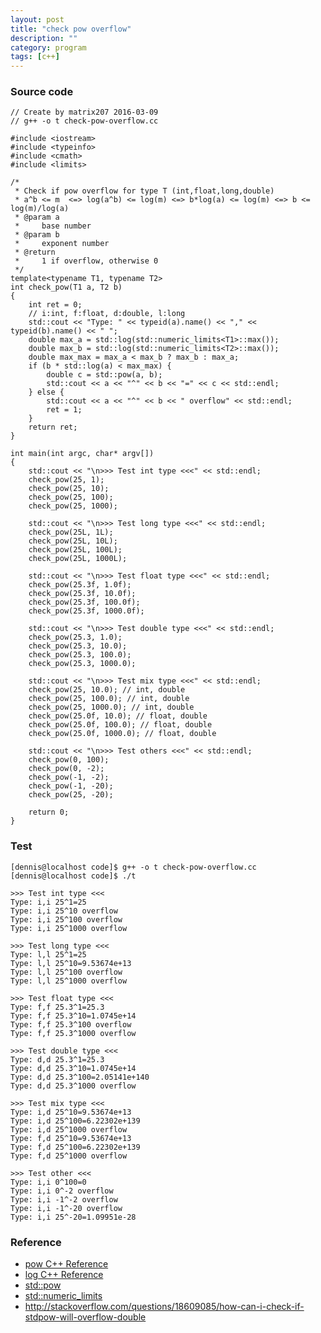 ```yaml
---
layout: post
title: "check pow overflow"
description: ""
category: program
tags: [c++]
---
```


### Source code

    // Create by matrix207 2016-03-09
    // g++ -o t check-pow-overflow.cc

    #include <iostream>
    #include <typeinfo>
    #include <cmath>
    #include <limits>

    /*
     * Check if pow overflow for type T (int,float,long,double)
     * a^b <= m  <=> log(a^b) <= log(m) <=> b*log(a) <= log(m) <=> b <= log(m)/log(a)
     * @param a
     *     base number
     * @param b
     *     exponent number
     * @return
     *     1 if overflow, otherwise 0
     */
    template<typename T1, typename T2>
    int check_pow(T1 a, T2 b)
    {
        int ret = 0;
        // i:int, f:float, d:double, l:long
        std::cout << "Type: " << typeid(a).name() << "," << typeid(b).name() << " ";
        double max_a = std::log(std::numeric_limits<T1>::max());
        double max_b = std::log(std::numeric_limits<T2>::max());
        double max_max = max_a < max_b ? max_b : max_a;
        if (b * std::log(a) < max_max) {
            double c = std::pow(a, b);
            std::cout << a << "^" << b << "=" << c << std::endl;
        } else {
            std::cout << a << "^" << b << " overflow" << std::endl;
            ret = 1;
        }
        return ret;
    }

    int main(int argc, char* argv[])
    {
        std::cout << "\n>>> Test int type <<<" << std::endl;
        check_pow(25, 1);
        check_pow(25, 10);
        check_pow(25, 100);
        check_pow(25, 1000);

        std::cout << "\n>>> Test long type <<<" << std::endl;
        check_pow(25L, 1L);
        check_pow(25L, 10L);
        check_pow(25L, 100L);
        check_pow(25L, 1000L);

        std::cout << "\n>>> Test float type <<<" << std::endl;
        check_pow(25.3f, 1.0f);
        check_pow(25.3f, 10.0f);
        check_pow(25.3f, 100.0f);
        check_pow(25.3f, 1000.0f);

        std::cout << "\n>>> Test double type <<<" << std::endl;
        check_pow(25.3, 1.0);
        check_pow(25.3, 10.0);
        check_pow(25.3, 100.0);
        check_pow(25.3, 1000.0);

        std::cout << "\n>>> Test mix type <<<" << std::endl;
        check_pow(25, 10.0); // int, double
        check_pow(25, 100.0); // int, double
        check_pow(25, 1000.0); // int, double
        check_pow(25.0f, 10.0); // float, double
        check_pow(25.0f, 100.0); // float, double
        check_pow(25.0f, 1000.0); // float, double

        std::cout << "\n>>> Test others <<<" << std::endl;
        check_pow(0, 100);
        check_pow(0, -2);
        check_pow(-1, -2);
        check_pow(-1, -20);
        check_pow(25, -20);

        return 0;
    }

### Test

    [dennis@localhost code]$ g++ -o t check-pow-overflow.cc
    [dennis@localhost code]$ ./t

    >>> Test int type <<<
    Type: i,i 25^1=25
    Type: i,i 25^10 overflow
    Type: i,i 25^100 overflow
    Type: i,i 25^1000 overflow

    >>> Test long type <<<
    Type: l,l 25^1=25
    Type: l,l 25^10=9.53674e+13
    Type: l,l 25^100 overflow
    Type: l,l 25^1000 overflow

    >>> Test float type <<<
    Type: f,f 25.3^1=25.3
    Type: f,f 25.3^10=1.0745e+14
    Type: f,f 25.3^100 overflow
    Type: f,f 25.3^1000 overflow

    >>> Test double type <<<
    Type: d,d 25.3^1=25.3
    Type: d,d 25.3^10=1.0745e+14
    Type: d,d 25.3^100=2.05141e+140
    Type: d,d 25.3^1000 overflow

    >>> Test mix type <<<
    Type: i,d 25^10=9.53674e+13
    Type: i,d 25^100=6.22302e+139
    Type: i,d 25^1000 overflow
    Type: f,d 25^10=9.53674e+13
    Type: f,d 25^100=6.22302e+139
    Type: f,d 25^1000 overflow

    >>> Test other <<<
    Type: i,i 0^100=0
    Type: i,i 0^-2 overflow
    Type: i,i -1^-2 overflow
    Type: i,i -1^-20 overflow
    Type: i,i 25^-20=1.09951e-28

### Reference
* [pow C++ Reference](http://www.cplusplus.com/reference/cmath/pow/)
* [log C++ Reference](http://www.cplusplus.com/reference/cmath/log/)
* [std::pow](http://en.cppreference.com/w/cpp/numeric/math/pow)
* [std::numeric_limits](http://en.cppreference.com/w/cpp/types/numeric_limits)
* <http://stackoverflow.com/questions/18609085/how-can-i-check-if-stdpow-will-overflow-double>
